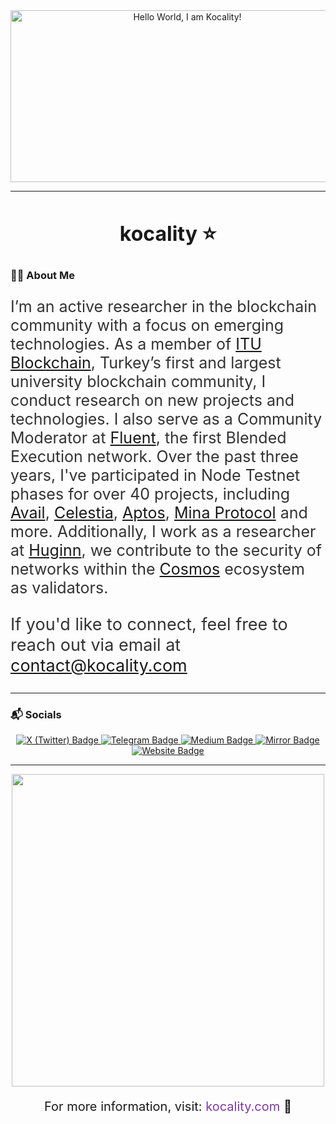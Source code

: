 <!-- Google Fonts Inter Fontu Eklendi -->
<link href="https://fonts.googleapis.com/css?family=Inter" rel="stylesheet" type="text/css">

<div align="center">
  <img src="https://github.com/user-attachments/assets/86b5a0f9-3094-4587-9a40-714ed2ae154f" alt="Hello World, I am Kocality!" width="550" height="275" />
</div>

---

<h1 align="center" style="font-family: 'Inter', sans-serif; font-size: 32px;">kocality ⭐</h1>

<p align="center" style="font-family: 'Inter', sans-serif; font-size: 25px; color: #7D3C98;">
</p>


### :man_technologist: About Me

<p style="font-family: 'Inter', sans-serif; font-size: 25px; color: #333;">
  I’m an active researcher in the blockchain community with a focus on emerging technologies. As a member of 
  <a href="https://x.com/ITUblockchain">ITU Blockchain</a>, Turkey’s first and largest university blockchain community, I conduct research on new projects and technologies. I also serve as a Community Moderator at
  <a href="https://fluent.xyz">Fluent</a>, the first Blended Execution network. Over the past three years, I've participated in Node Testnet phases for over 40 projects, including 
  <a href="https://availproject.org">Avail</a>, 
  <a href="https://celestia.org">Celestia</a>, 
  <a href="https://aptosfoundation.org">Aptos</a>, 
  <a href="https://minaprotocol.com">Mina Protocol</a> and more. Additionally, I work as a researcher at 
  <a href="https://huginn.tech">Huginn</a>, we contribute to the security of networks within the
  <a href="https://cosmos.network/">Cosmos</a> ecosystem as validators.
</p>

<p style="font-family: 'Inter', sans-serif; font-size: 27px; color: #333;">
  If you'd like to connect, feel free to reach out via email at 
  <a href="mailto:contact@kocality.com">contact@kocality.com</a>
</p>

---

### :mailbox_with_mail: Socials

<div align="center">
  <a href="https://x.com/kkocality">
    <img src="https://img.shields.io/badge/X-7D3C98?style=for-the-badge&logo=x&logoColor=white" alt="X (Twitter) Badge"/>
  </a>
  <a href="https://t.me/kocality">
    <img src="https://img.shields.io/badge/Telegram-7D3C98?style=for-the-badge&logo=telegram&logoColor=white" alt="Telegram Badge"/>
  </a>
  <a href="https://kocality.medium.com">
    <img src="https://img.shields.io/badge/Medium-7D3C98?style=for-the-badge&logo=medium&logoColor=white" alt="Medium Badge"/>
  </a>
  <a href="https://mirror.xyz/kocality.eth">
    <img src="https://img.shields.io/badge/Mirror-7D3C98?style=for-the-badge&logo=mirror&logoColor=white" alt="Mirror Badge"/>
  </a>
  <a href="https://kocality.com">
    <img src="https://img.shields.io/badge/Website-7D3C98?style=for-the-badge&logo=internet-explorer&logoColor=white" alt="Website Badge"/>
  </a>
</div>

---

<div align="center">
  <img src="https://media1.giphy.com/media/v1.Y2lkPTc5MGI3NjExeDd2a28wbWJncnJoeDNid2R4d3NkYnBubWRqNDBjMXpkZ216ZHpoOCZlcD12MV9pbnRlcm5hbF9naWZfYnlfaWQmY3Q9Zw/bi6RQ5x3tqoSI/giphy.webp" width="500"/>
</div>


<div align="center">
  <p style="font-family: 'Inter', sans-serif; font-size: 20px;">
    For more information, visit: <a href="https://kocality.com" style="text-decoration: none; color: #7D3C98;">kocality.com </a> 💜
  </p>
</div>
